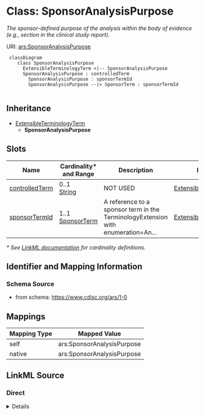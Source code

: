 # Class: SponsorAnalysisPurpose

_The sponsor-defined purpose of the analysis within the body of evidence (e.g., section in the clinical study report)._




URI: [ars:SponsorAnalysisPurpose](https://www.cdisc.org/ars/1-0/SponsorAnalysisPurpose)




```mermaid
 classDiagram
    class SponsorAnalysisPurpose
      ExtensibleTerminologyTerm <|-- SponsorAnalysisPurpose        
      SponsorAnalysisPurpose : controlledTerm
        SponsorAnalysisPurpose : sponsorTermId
        SponsorAnalysisPurpose --|> SponsorTerm : sponsorTermId
        
```




## Inheritance
* [ExtensibleTerminologyTerm](ExtensibleTerminologyTerm.md)
    * **SponsorAnalysisPurpose**



## Slots

| Name | Cardinality* and Range | Description | Inheritance |
| ---  | --- | --- | --- |
| [controlledTerm](controlledTerm.md) | 0..1 <br/> [String](String.md) | NOT USED | [ExtensibleTerminologyTerm](ExtensibleTerminologyTerm.md) |
| [sponsorTermId](sponsorTermId.md) | 1..1 <br/> [SponsorTerm](SponsorTerm.md) | A reference to a sponsor term in the TerminologyExtension with enumeration=An... | [ExtensibleTerminologyTerm](ExtensibleTerminologyTerm.md) |

_* See [LinkML documentation](https://linkml.io/linkml/schemas/slots.html#slot-cardinality) for cardinality definitions._








## Identifier and Mapping Information







### Schema Source


* from schema: https://www.cdisc.org/ars/1-0





## Mappings

| Mapping Type | Mapped Value |
| ---  | ---  |
| self | ars:SponsorAnalysisPurpose |
| native | ars:SponsorAnalysisPurpose |





## LinkML Source

<!-- TODO: investigate https://stackoverflow.com/questions/37606292/how-to-create-tabbed-code-blocks-in-mkdocs-or-sphinx -->

### Direct

<details>
```yaml
name: SponsorAnalysisPurpose
description: The sponsor-defined purpose of the analysis within the body of evidence
  (e.g., section in the clinical study report).
from_schema: https://www.cdisc.org/ars/1-0
rank: 1000
is_a: ExtensibleTerminologyTerm
slot_usage:
  controlledTerm:
    name: controlledTerm
    description: NOT USED
    domain_of:
    - ExtensibleTerminologyTerm
    value_presence: ABSENT
  sponsorTermId:
    name: sponsorTermId
    description: A reference to a sponsor term in the TerminologyExtension with enumeration=AnalysisPurposeEnum
    domain_of:
    - ExtensibleTerminologyTerm
    required: true
    value_presence: PRESENT

```
</details>

### Induced

<details>
```yaml
name: SponsorAnalysisPurpose
description: The sponsor-defined purpose of the analysis within the body of evidence
  (e.g., section in the clinical study report).
from_schema: https://www.cdisc.org/ars/1-0
rank: 1000
is_a: ExtensibleTerminologyTerm
slot_usage:
  controlledTerm:
    name: controlledTerm
    description: NOT USED
    domain_of:
    - ExtensibleTerminologyTerm
    value_presence: ABSENT
  sponsorTermId:
    name: sponsorTermId
    description: A reference to a sponsor term in the TerminologyExtension with enumeration=AnalysisPurposeEnum
    domain_of:
    - ExtensibleTerminologyTerm
    required: true
    value_presence: PRESENT
attributes:
  controlledTerm:
    name: controlledTerm
    description: NOT USED
    from_schema: https://www.cdisc.org/ars/1-0
    rank: 1000
    alias: controlledTerm
    owner: SponsorAnalysisPurpose
    domain_of:
    - ExtensibleTerminologyTerm
    range: string
    value_presence: ABSENT
  sponsorTermId:
    name: sponsorTermId
    description: A reference to a sponsor term in the TerminologyExtension with enumeration=AnalysisPurposeEnum
    from_schema: https://www.cdisc.org/ars/1-0
    rank: 1000
    alias: sponsorTermId
    owner: SponsorAnalysisPurpose
    domain_of:
    - ExtensibleTerminologyTerm
    range: SponsorTerm
    required: true
    inlined: false
    value_presence: PRESENT

```
</details>